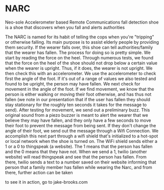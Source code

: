 # NARC
Neo-sole Accelerometer based Remote Communications fall detection shoe is a shoe that discovers when you fall and alerts authorities

The NARC is named for its habit of telling the cops when you're "tripping" or otherwise falling. Its main purpose is to assist elderly people by providing them security. If the wearer falls over, this shoe can tell authorities/family that the wearer has fallen. The process for doing so is pretty simple. We start by reading the force on the heel. Through numerous tests, we found that the force on the heel of the shoe should not drop below a certain value when the wearer is upright. Thus, if it does, the wearer is not upright. We then check this with an accelerometer. We use the accelerometer to check first the angle of the foot. If it's out of a range of values we also tested and found to be upright, the person may have fallen. We next check for movement in the angle of the foot. If we find movement, we know that the person is either walking or moving their foot otherwise, and has thus not fallen (we note in our presentation that if the user has fallen they should stay stationary for the roughly ten seconds it takes for the message to send). After testing for movement, we send out a preliminary buzz. This original sound from a piezo buzzer is meant to alert the wearer that we believe they may have fallen, and they only have a few seconds to move their foot to prevent the message from being sent. If they don't change the angle of their foot, we send out the message through a Wifi Connection. 
We accomplish this next part through a wifi shield that's initialized to a hot-spot or local network when the shoe is turned on. The WiFi shield sends either a 1 or a 0 to thingspeak (a website). The 1 means that the person has fallen and the 0 means that they have not. When we send a 1, twilio (another website) will read thingspeak and see that the person has fallen. From there, twilio sends a text to a number saved on their website informing that person that a family member has fallen while wearing the Narc, and from there, further action can be taken

to see it in action, go to jake-brooks.com
